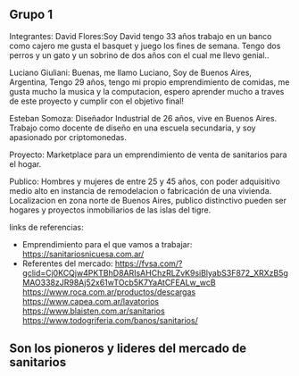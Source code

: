 Grupo 1
----------

Integrantes: 
David Flores:Soy David tengo 33 años trabajo en un banco como cajero me gusta el basquet y juego los fines de semana. Tengo dos perros y un gato y un sobrino de dos años con el cual me llevo genial..

Luciano Giuliani: Buenas, me  llamo Luciano, Soy de Buenos Aires, Argentina, Tengo 29 años, tengo mi propio emprendimiento de comidas, me gusta mucho la musica y la computacion, espero aprender mucho a traves de este proyecto y cumplir con el objetivo final!

Esteban Somoza: Diseñador Industrial de 26 años, vive en Buenos Aires. Trabajo como docente de diseño en una escuela secundaria, y soy apasionado por criptomonedas.



Proyecto: Marketplace para un emprendimiento de venta de sanitarios para el hogar. 

Publico: Hombres y mujeres de entre 25 y 45 años, con poder adquisitivo medio alto en instancia de remodelacion o fabricación de una vivienda. 
Localizacion en zona norte de Buenos Aires, publico distinctivo pueden ser hogares y proyectos inmobiliarios de las islas del tigre.



links de referencias:
- Emprendimiento para el que vamos a trabajar:
https://sanitariosnicuesa.com.ar/
- Referentes del mercado:
https://fvsa.com/?gclid=Cj0KCQjw4PKTBhD8ARIsAHChzRLZvK9siBlyabS3F872_XRXzB5gMAO338zJR98Aj52x61wTOcb5K7YaAtCFEALw_wcB
https://www.roca.com.ar/productos/descargas
https://www.capea.com.ar/lavatorios
https://www.blaisten.com.ar/sanitarios
https://www.todogriferia.com/banos/sanitarios/

Son los pioneros y lideres del mercado de sanitarios
- 
